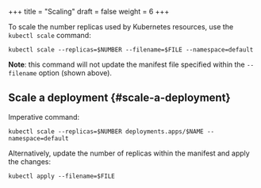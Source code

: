+++
title = "Scaling"
draft = false
weight = 6
+++

To scale the number replicas used by Kubernetes resources, use the `kubectl scale` command:

```shell
kubectl scale --replicas=$NUMBER --filename=$FILE --namespace=default
```

**Note**: this command will not update the manifest file specified within the `--filename` option (shown above).


## Scale a deployment {#scale-a-deployment}

Imperative command:

```shell
kubectl scale --replicas=$NUMBER deployments.apps/$NAME --namespace=default
```

Alternatively, update the number of replicas within the manifest and apply the changes:

```shell
kubectl apply --filename=$FILE
```
